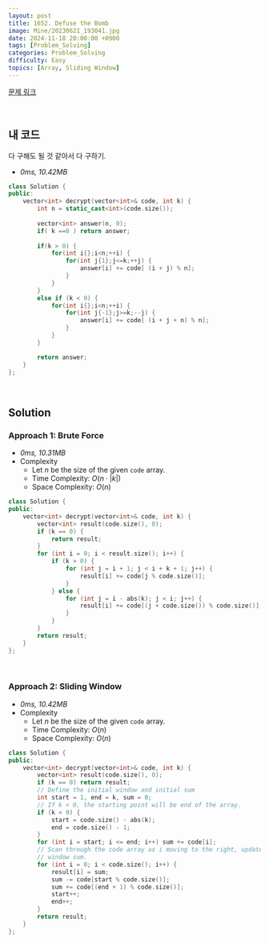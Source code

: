 ```yaml
---
layout: post
title: 1652. Defuse the Bomb
image: Mine/20230621_193041.jpg
date: 2024-11-18 20:00:00 +0900
tags: [Problem_Solving]
categories: Problem_Solving
difficulty: Easy
topics: [Array, Sliding Window]
---
```


[문제 링크](https://leetcode.com/problems/defuse-the-bomb/description/?envType=daily-question&envId=2024-11-18)

<br/>

## 내 코드
다 구해도 될 것 같아서 다 구하기.

- *0ms, 10.42MB*
```cpp
class Solution {
public:
    vector<int> decrypt(vector<int>& code, int k) {
        int n = static_cast<int>(code.size());
        
        vector<int> answer(n, 0);
        if( k ==0 ) return answer;
        
        if(k > 0) {
            for(int i{};i<n;++i) {
                for(int j{1};j<=k;++j) {
                    answer[i] += code[ (i + j) % n];
                }
            }
        }
        else if (k < 0) {
            for(int i{};i<n;++i) {
                for(int j{-1};j>=k;--j) {
                    answer[i] += code[ (i + j + n) % n];
                }
            }
        }

        return answer;
    }
};
```

<br/>

## Solution

### Approach 1: Brute Force
- *0ms, 10.31MB*
- Complexity
  - Let $n$ be the size of the given `code` array.
  - Time Complexity: $O(n \cdot |k|)$
  - Space Complexity: $O(n)$

```cpp
class Solution {
public:
    vector<int> decrypt(vector<int>& code, int k) {
        vector<int> result(code.size(), 0);
        if (k == 0) {
            return result;
        }
        for (int i = 0; i < result.size(); i++) {
            if (k > 0) {
                for (int j = i + 1; j < i + k + 1; j++) {
                    result[i] += code[j % code.size()];
                }
            } else {
                for (int j = i - abs(k); j < i; j++) {
                    result[i] += code[(j + code.size()) % code.size()];
                }
            }
        }
        return result;
    }
};
```
<br/>

### Approach 2: Sliding Window
- *0ms, 10.42MB*
- Complexity
  - Let $n$ be the size of the given `code` array.
  - Time Complexity: $O(n)$
  - Space Complexity: $O(n)$

```cpp
class Solution {
public:
    vector<int> decrypt(vector<int>& code, int k) {
        vector<int> result(code.size(), 0);
        if (k == 0) return result;
        // Define the initial window and initial sum
        int start = 1, end = k, sum = 0;
        // If k < 0, the starting point will be end of the array.
        if (k < 0) {
            start = code.size() - abs(k);
            end = code.size() - 1;
        }
        for (int i = start; i <= end; i++) sum += code[i];
        // Scan through the code array as i moving to the right, update the
        // window sum.
        for (int i = 0; i < code.size(); i++) {
            result[i] = sum;
            sum -= code[start % code.size()];
            sum += code[(end + 1) % code.size()];
            start++;
            end++;
        }
        return result;
    }
};
```

<br/>
